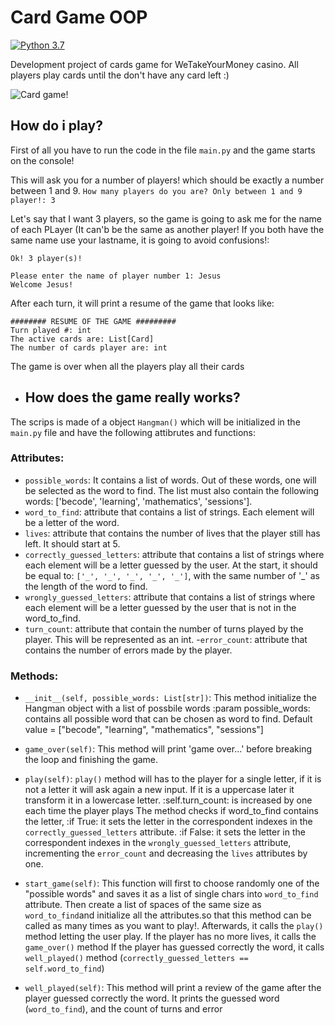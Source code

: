 
# Card Game OOP

[![Python 3.7](https://img.shields.io/badge/python-3.7-blue.svg)](https://www.python.org/downloads/release/python-360/)

Development project of cards game for WeTakeYourMoney casino. All players play cards until the don't have any card left :)

![Card game!](https://media.giphy.com/media/3o7TKP35NXE4rWwXjW/giphy.gif)

## How do i play?

First of all you have to run the code in the file `main.py` and the game starts on the console! 

This will ask you for a number of players! which should be exactly a number between 1 and 9.
`How many players do you are? Only between 1 and 9 player!: 3`

Let's say that I want 3 players, so the game is going to ask me for the name of each PLayer (It can'b be the same as another player! If you both have the same name use your lastname, it is going to avoid confusions!: 
```
Ok! 3 player(s)!

Please enter the name of player number 1: Jesus
Welcome Jesus!
```

After each turn, it will print a resume of the game that looks like:
```
######## RESUME OF THE GAME #########
Turn played #: int
The active cards are: List[Card]
The number of cards player are: int
```

The game is over when all the players play all their cards


- ## How does the game really works?
The scrips is made of a object `Hangman()` which will be initialized in the `main.py` file and have the following attibrutes and functions:

### Attributes:

   - `possible_words`:
      It contains a list of words. Out of these words, one will be
    selected as the word to find. The list must also contain the following words:
    ['becode', 'learning', 'mathematics', 'sessions'].
   - `word_to_find`: 
      attribute that contains a list of strings. Each element will be a letter of
    the word.
   - `lives`:
   attribute that contains the number of lives that the player still has left. It should
    start at 5.
   - `correctly_guessed_letters`:
   attribute that contains a list of strings where each element will
    be a letter guessed by the user. At the start, it should be equal to: ```['_', '_', '_', '_', '_']```, with the
     same number of '_' as the length of the word to find.
   - `wrongly_guessed_letters`:
    attribute that contains a list of strings where each element will be
   a letter guessed by the user that is not in the word_to_find.
   - `turn_count`:
      attribute that contain the number of turns played by the player. This will be
   represented as an int.
   -`error_count`: attribute that contains the number of errors made by the player.
   
### Methods:

  - `__init__(self, possible_words: List[str])`:
        This method initialize the Hangman object with a list of possbile words
        :param possible_words: contains all possible word that can be chosen
        as word to find. Default value = ["becode", "learning", "mathematics", "sessions"]
  - `game_over(self)`:
       This method will print 'game over...' before breaking the loop
       and finishing the game.
   
  - `play(self)`:
       `play()` method will has to the player for a single letter, if it is not
       a letter it will ask again a new input. If it is a uppercase later it
       transform it in a lowercase letter.
       :self.turn_count: is increased by one each time the player plays
       The method checks if word_to_find contains the letter,
       :if True: it sets the letter in the correspondent indexes in the
       `correctly_guessed_letters` attribute.
      :if False: it sets the letter in the correspondent indexes in the
       `wrongly_guessed_letters` attribute, incrementing the `error_count` and
       decreasing the `lives` attributes by one.
   
  - `start_game(self)`:
       This function will first to choose randomly one of the "possible words" and
       saves it as a list of single chars into `word_to_find` attribute. Then create
       a list of spaces of the same size as `word_to_find`and initialize all the 
       attributes.so that this method can be called as many times as you want to play!.
       Afterwards, it calls the `play()` method letting the user play.
       If the player has no more lives, it calls the `game_over()` method
       If the player has guessed correctly the word, it calls `well_played()` method
       (`correctly_guessed_letters == self.word_to_find`)
   
  - `well_played(self)`:
       This method will print a review of the game after the player guessed
       correctly the word. It prints the guessed word (`word_to_find`), and the
       count of turns and error
 

